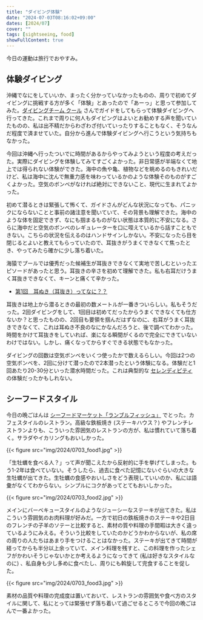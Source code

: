 ```yaml
---
title: "ダイビング体験"
date: "2024-07-03T08:16:02+09:00"
dates: [2024/07]
cover: ""
tags: [sightseeing, food]
showFullContent: true
---
```


今日の運動は旅行でおやすみ。

## 体験ダイビング

沖縄でなにをしていいか、まったく分かっていなかったものの、周りで初めてダイビングに挑戦する方が多く「体験」とあったので「あーっ」と思って参加してみた。[ダイビングチーム クール](https://www.d-cool.com/) さんでガイドをしてもらって体験ダイビングへ行ってきた。これまで周りに何人もダイビングはよいとお勧めする声を聞いていたものの、私は出不精だからわざわざ付いていったりすることもなく、そうなんだ程度で済ませていた。自分から進んで体験ダイビングへ行こうという気持ちもなかった。

今回は沖縄へ行ったついでに時間があるからやってみようという程度の考えだった。実際にダイビングを体験してみてすごくよかった。非日常感が半端なくて地上では得られない体験ができた。海中の魚や亀、植物などを眺めるのもきれいだけど、私は海中に沈んで無重力感を味わっているかのような体験そのものがすごくよかった。空気のボンベがなければ絶対にできないこと、現代に生まれてよかった。

初めて潜るときは緊張して怖くて、ガイドさんがどんな状況になっても、パニックにならないことと事前の諸注意を聞いていて、その背景も理解できた。海中のような体を固定できず、なにも掴まるものがない状態は本質的に不安になる。さらに海中だと空気のボンベのレギュレーターを口に咥えているから話すこともできない。こちらの状況を伝えるのはハンドサインしかない。不安になったら目を閉じるとよいと教えてもらっていたので、耳抜きがうまくできなくて焦ったとき、やってみたら確かに少し落ち着いた。

海猿でプールでは優秀だった候補生が耳抜きできなくて実地で苦しむといったエピソードがあったと思う。耳抜きの辛さを初めて理解できた。私も右耳だけうまく耳抜きできなくて、キーンと痛くて辛かった。

* [第1回　耳ぬき（耳抜き）ってなに？？](https://marinediving.com/skill/clear_ears/miho_1/)

耳抜きは地上から潜るときの最初の数メートルが一番きついらしい。私もそうだった。2回ダイビングをして、1回目は初めてだったからうまくできなくても仕方ないか？と思ったものの、2回目も要領を掴んだはずなのに、右耳がうまく耳抜きできなくて、これは耳ぬき不良のなにかなんだろうと、後で調べてわかった。時間をかけて耳抜きをしていれば、楽になる瞬間がくるので完全にできていないわけではない。しかし、痛くなってからすぐできる状態でもなかった。

ダイビングの回数は空気ボンベをいくつ使ったかで数えるらしい。今回は2つの空気ボンベを、2回に分けて潜ったので2本潜ったという体験になる。体験だと1回あたり20-30分といった潜水時間だった。これは典型的な [セレンディピティ](https://ja.wikipedia.org/wiki/%E3%82%BB%E3%83%AC%E3%83%B3%E3%83%87%E3%82%A3%E3%83%94%E3%83%86%E3%82%A3) の体験だったかもしれない。

## シーフードスタイル

今日の晩ごはんは [シーフードマーケット「ランブルフィッシュ」](https://www.terrace.co.jp/busena/restaurants_bars/rumble_fish.php) でとった。カフェスタイルのレストラン。高級な鉄板焼き (ステーキハウス？) やフレンチレストランよりも、こういった雰囲気のレストランの方が、私は慣れていて落ち着く。サラダやイカリングもおいしかった。

{{< figure src="img/2024/0703_food1.jpg" >}}

「生牡蠣を食べる人？」って声が聞こえたから反射的に手を挙げてしまった。もう1-2年は食べていない。そうしたら、過去に食べた記憶にないぐらいの大きな生牡蠣が出てきた。生牡蠣の食感やおいしさをどう表現していいのか、私には語彙がなくてわからない。シンプルにコクがあってとてもおいしかった。

{{< figure src="img/2024/0703_food2.jpg" >}}

メインにバーベキュースタイルのようなジューシーなステーキが出てきた。私はこういう雰囲気のお肉料理が好みだ。一方で初日の鉄板焼きのステーキや2日目のフレンチの子羊のソテーと比較すると、素材の質や料理の手間暇は大きく違っているようにみえる。そういう比較をしていたのかどうかわからないが、私の席の周りの人たちはあまり手をつけることはなかった。ステーキが出てきて時間が経ってからも半分以上余っていて、メイン料理を残すと、この料理を作ったシェフがかわいそうじゃないかとか考えるようになってきて (私は好きなスタイルなのに) 、私自身も少し多めに食べたし、周りにも斡旋して完食することを促した。

{{< figure src="img/2024/0703_food3.jpg" >}}

素材の品質や料理の完成度は置いておいて、レストランの雰囲気や食べ方のスタイルに関して、私にとっては緊張せず落ち着いて過ごせるところで今回の晩ごはんで一番よかった。
